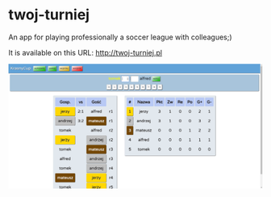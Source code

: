 # twoj-turniej

An app for playing professionally a soccer league with colleagues;)

It is available on this URL:
http://twoj-turniej.pl

![alt text](https://raw.githubusercontent.com/buuuudzik/twoj-turniej/master/screenshot.png)
